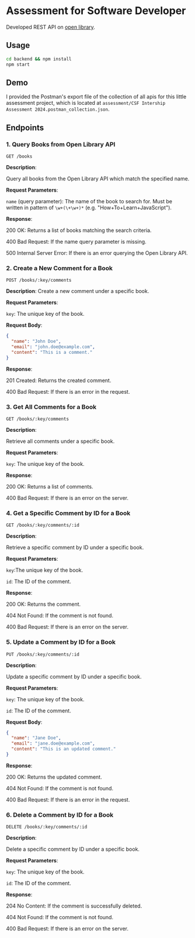 # Assessment for Software Developer

Developed REST API on [open library](https://openlibrary.org/dev/docs/api/search).

## Usage

```bash
cd backend && npm install
npm start
```

## Demo

I provided the Postman's export file of the collection of all apis for this little assessment project, which is located at `assessment/CSF Intership Assessment 2024.postman_collection.json`.

## Endpoints

### 1. Query Books from Open Library API

`GET /books`

**Description**:

Query all books from the Open Library API which match the specified name.

**Request Parameters**:

`name` (query parameter): The name of the book to search for. Must be written in pattern of `\w+(\+\w+)*` (e.g. "How+To+Learn+JavaScript").

**Response**:

200 OK: Returns a list of books matching the search criteria.

400 Bad Request: If the name query parameter is missing.

500 Internal Server Error: If there is an error querying the Open Library API.

### 2. Create a New Comment for a Book

`POST /books/:key/comments`

**Description**:
Create a new comment under a specific book.

**Request Parameters**:

`key`: The unique key of the book.

**Request Body**:

```json
{
  "name": "John Doe",
  "email": "john.doe@example.com",
  "content": "This is a comment."
}
```

**Response**:

201 Created: Returns the created comment.

400 Bad Request: If there is an error in the request.

### 3. Get All Comments for a Book

`GET /books/:key/comments`

**Description**:

Retrieve all comments under a specific book.

**Request Parameters**:

`key`: The unique key of the book.

**Response**:

200 OK: Returns a list of comments.

400 Bad Request: If there is an error on the server.

### 4. Get a Specific Comment by ID for a Book

`GET /books/:key/comments/:id`

**Description**:

Retrieve a specific comment by ID under a specific book.

**Request Parameters**:

`key`:The unique key of the book.

`id`: The ID of the comment.

**Response**:

200 OK: Returns the comment.

404 Not Found: If the comment is not found.

400 Bad Request: If there is an error on the server.

### 5. Update a Comment by ID for a Book

`PUT /books/:key/comments/:id`

**Description**:

Update a specific comment by ID under a specific book.

**Request Parameters**:

`key`: The unique key of the book.

`id`: The ID of the comment.

**Request Body**:

```json
{
  "name": "Jane Doe",
  "email": "jane.doe@example.com",
  "content": "This is an updated comment."
}
```

**Response**:

200 OK: Returns the updated comment.

404 Not Found: If the comment is not found.

400 Bad Request: If there is an error in the request.

### 6. Delete a Comment by ID for a Book

`DELETE /books/:key/comments/:id`

**Description**:

Delete a specific comment by ID under a specific book.

**Request Parameters**:

`key`: The unique key of the book.

`id`: The ID of the comment.

**Response**:

204 No Content: If the comment is successfully deleted.

404 Not Found: If the comment is not found.

400 Bad Request: If there is an error on the server.
